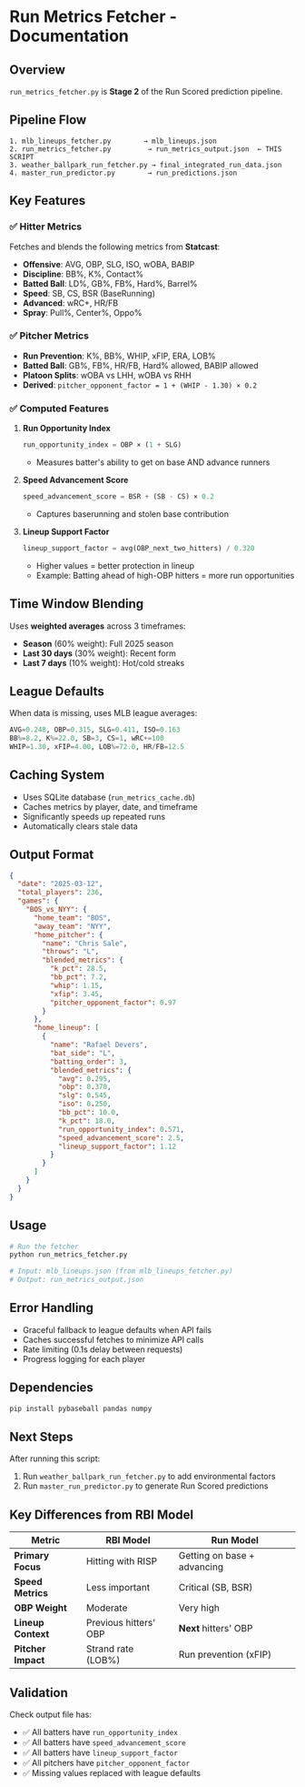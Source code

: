 # Run Metrics Fetcher - Documentation

## Overview
`run_metrics_fetcher.py` is **Stage 2** of the Run Scored prediction pipeline.

## Pipeline Flow
```
1. mlb_lineups_fetcher.py        → mlb_lineups.json
2. run_metrics_fetcher.py         → run_metrics_output.json  ← THIS SCRIPT
3. weather_ballpark_run_fetcher.py → final_integrated_run_data.json
4. master_run_predictor.py        → run_predictions.json
```

## Key Features

### ✅ Hitter Metrics
Fetches and blends the following metrics from **Statcast**:
- **Offensive**: AVG, OBP, SLG, ISO, wOBA, BABIP
- **Discipline**: BB%, K%, Contact%
- **Batted Ball**: LD%, GB%, FB%, Hard%, Barrel%
- **Speed**: SB, CS, BSR (BaseRunning)
- **Advanced**: wRC+, HR/FB
- **Spray**: Pull%, Center%, Oppo%

### ✅ Pitcher Metrics
- **Run Prevention**: K%, BB%, WHIP, xFIP, ERA, LOB%
- **Batted Ball**: GB%, FB%, HR/FB, Hard% allowed, BABIP allowed
- **Platoon Splits**: wOBA vs LHH, wOBA vs RHH
- **Derived**: `pitcher_opponent_factor = 1 + (WHIP - 1.30) × 0.2`

### ✅ Computed Features
1. **Run Opportunity Index**
   ```python
   run_opportunity_index = OBP × (1 + SLG)
   ```
   - Measures batter's ability to get on base AND advance runners

2. **Speed Advancement Score**
   ```python
   speed_advancement_score = BSR + (SB - CS) × 0.2
   ```
   - Captures baserunning and stolen base contribution

3. **Lineup Support Factor**
   ```python
   lineup_support_factor = avg(OBP_next_two_hitters) / 0.320
   ```
   - Higher values = better protection in lineup
   - Example: Batting ahead of high-OBP hitters = more run opportunities

## Time Window Blending
Uses **weighted averages** across 3 timeframes:
- **Season** (60% weight): Full 2025 season
- **Last 30 days** (30% weight): Recent form
- **Last 7 days** (10% weight): Hot/cold streaks

## League Defaults
When data is missing, uses MLB league averages:
```python
AVG=0.248, OBP=0.315, SLG=0.411, ISO=0.163
BB%=8.2, K%=22.0, SB=3, CS=1, wRC+=100
WHIP=1.30, xFIP=4.00, LOB%=72.0, HR/FB=12.5
```

## Caching System
- Uses SQLite database (`run_metrics_cache.db`)
- Caches metrics by player, date, and timeframe
- Significantly speeds up repeated runs
- Automatically clears stale data

## Output Format
```json
{
  "date": "2025-03-12",
  "total_players": 236,
  "games": {
    "BOS_vs_NYY": {
      "home_team": "BOS",
      "away_team": "NYY",
      "home_pitcher": {
        "name": "Chris Sale",
        "throws": "L",
        "blended_metrics": {
          "k_pct": 28.5,
          "bb_pct": 7.2,
          "whip": 1.15,
          "xfip": 3.45,
          "pitcher_opponent_factor": 0.97
        }
      },
      "home_lineup": [
        {
          "name": "Rafael Devers",
          "bat_side": "L",
          "batting_order": 3,
          "blended_metrics": {
            "avg": 0.295,
            "obp": 0.370,
            "slg": 0.545,
            "iso": 0.250,
            "bb_pct": 10.0,
            "k_pct": 18.0,
            "run_opportunity_index": 0.571,
            "speed_advancement_score": 2.5,
            "lineup_support_factor": 1.12
          }
        }
      ]
    }
  }
}
```

## Usage
```bash
# Run the fetcher
python run_metrics_fetcher.py

# Input: mlb_lineups.json (from mlb_lineups_fetcher.py)
# Output: run_metrics_output.json
```

## Error Handling
- Graceful fallback to league defaults when API fails
- Caches successful fetches to minimize API calls
- Rate limiting (0.1s delay between requests)
- Progress logging for each player

## Dependencies
```bash
pip install pybaseball pandas numpy
```

## Next Steps
After running this script:
1. Run `weather_ballpark_run_fetcher.py` to add environmental factors
2. Run `master_run_predictor.py` to generate Run Scored predictions

## Key Differences from RBI Model
| Metric | RBI Model | Run Model |
|--------|-----------|-----------|
| **Primary Focus** | Hitting with RISP | Getting on base + advancing |
| **Speed Metrics** | Less important | Critical (SB, BSR) |
| **OBP Weight** | Moderate | Very high |
| **Lineup Context** | Previous hitters' OBP | **Next** hitters' OBP |
| **Pitcher Impact** | Strand rate (LOB%) | Run prevention (xFIP) |

## Validation
Check output file has:
- ✅ All batters have `run_opportunity_index`
- ✅ All batters have `speed_advancement_score`
- ✅ All batters have `lineup_support_factor`
- ✅ All pitchers have `pitcher_opponent_factor`
- ✅ Missing values replaced with league defaults
